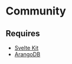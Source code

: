 # Community
## Requires
 * [Svelte Kit](https://kit.svelte.dev)
 * [ArangoDB](https://www.arangodb.com) 